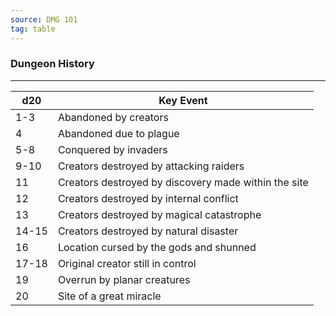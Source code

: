 ```yaml
---
source: DMG 101
tag: table
---
```


### Dungeon History
---
|d20|Key Event|
|----|------------|
|1-3|Abandoned by creators|
|4|Abandoned due to plague|
|5-8|Conquered by invaders|
|9-10|Creators destroyed by attacking raiders|
|11|Creators destroyed by discovery made within the site|
|12|Creators destroyed by internal conflict|
|13|Creators destroyed by magical catastrophe|
|14-15|Creators destroyed by natural disaster|
|16|Location cursed by the gods and shunned|
|17-18|Original creator still in control|
|19|Overrun by planar creatures|
|20|Site of a great miracle|

